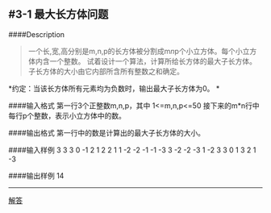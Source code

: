 #3-1 最大长方体问题
---

####Description 
>一个长,宽,高分别是m,n,p的长方体被分割成m*n*p个小立方体。每个小立方体内含一个整数。
试着设计一个算法，计算所给长方体的最大子长方体。子长方体的大小由它内部所含所有整数之和确定。

*约定：当该长方体所有元素均为负数时，输出最大子长方体为0。 *


####输入格式
第一行3个正整数m,n,p，其中 1<=m,n,p<=50
接下来的m*n行中每行p个整数，表示小立方体中的数。


####输出格式
第一行中的数是计算出的最大子长方体的大小。


####输入样例 
3 3 3
0 -1 2
1 2 2
1 1 -2
-2 -1 -1
-3 3 -2
-2 -3 1
-2 3 3
0 1 3
2 1 -3 

####输出样例 
14



-----------


[解答](../源码/3-1.cpp)
